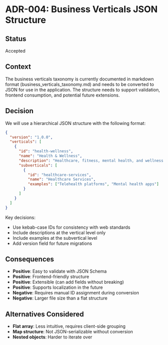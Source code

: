 # ADR-004: Business Verticals JSON Structure

## Status
Accepted

## Context
The business verticals taxonomy is currently documented in markdown format (business_verticals_taxonomy.md) and needs to be converted to JSON for use in the application. The structure needs to support validation, frontend consumption, and potential future extensions.

## Decision
We will use a hierarchical JSON structure with the following format:

```json
{
  "version": "1.0.0",
  "verticals": [
    {
      "id": "health-wellness",
      "name": "Health & Wellness",
      "description": "Healthcare, fitness, mental health, and wellness services",
      "subverticals": [
        {
          "id": "healthcare-services",
          "name": "Healthcare Services",
          "examples": ["Telehealth platforms", "Mental health apps"]
        }
      ]
    }
  ]
}
```

Key decisions:
- Use kebab-case IDs for consistency with web standards
- Include descriptions at the vertical level only
- Include examples at the subvertical level
- Add version field for future migrations

## Consequences
- **Positive**: Easy to validate with JSON Schema
- **Positive**: Frontend-friendly structure
- **Positive**: Extensible (can add fields without breaking)
- **Positive**: Supports localization in the future
- **Negative**: Requires manual ID assignment during conversion
- **Negative**: Larger file size than a flat structure

## Alternatives Considered
- **Flat array**: Less intuitive, requires client-side grouping
- **Map structure**: Not JSON-serializable without conversion
- **Nested objects**: Harder to iterate over